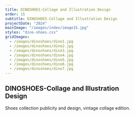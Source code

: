```yaml
---
title: DINOSHOES-Collage and Illustration Design
order: 15
subtitle: DINOSHOES-Collage and Illustration Design
projectDate: "2024"
mainImage: "/images/index/image15.jpg"
styles: "dino-shoes.css"
gridImages:
  - /images/dinoshoes/dino1.jpg
  - /images/dinoshoes/dino2.jpg
  - /images/dinoshoes/dino3.jpg
  - /images/dinoshoes/dino4.jpg
  - /images/dinoshoes/dino5.jpg
  - /images/dinoshoes/dino6.jpg
  - /images/dinoshoes/dino7.jpg
---
```

<section class="section">
    <div class="details-container">
        <h1 class="title">DINOSHOES-Collage and Illustration<br>Design</h1>
        <p class="description">Shoes collection publicity and design, vintage collage edition.</p>
    </div>
    <div class="grid container huge">
        <div class="image-container">
            <img class="img" src="/images/dinoshoes/dino1.jpg" alt="">
        </div>
        <div class="image-container">
            <img class="img" src="/images/dinoshoes/dino2.jpg" alt="">
        </div>
        <div class="image-container">
            <img class="img" src="/images/dinoshoes/dino3.jpg" alt="">
        </div>
        <div class="image-container">
            <img class="img" src="/images/dinoshoes/dino4.jpg" alt="">
        </div>
        <div class="image-container">
            <img class="img" src="/images/dinoshoes/dino5.jpg" alt="">
        </div>
        <div class="image-container">
            <img class="img" src="/images/dinoshoes/dino6.jpg" alt="">
        </div>
        <div class="image-container">
            <img class="img" src="/images/dinoshoes/dino7.jpg" alt="">
    </div>
    </div>
</section>